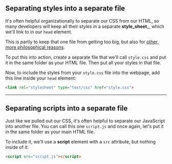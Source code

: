 ## Separating styles into a separate file

It's often helpful organizationally to separate our CSS from our HTML, so many developers will keep all their styles in a separate __style_sheet___, which we'll link to in our `head` element.

This is partly to keep that one file from getting too big, but also for [other, more philosophical reasons](http://alistapart.com/article/separationdilemma).

To put this into action, create a separate file that we'll call `style.css` and put it in the same folder as your HTML file. Then put all your styles in that file.

Now, to include the styles from your `style.css` file into the webpage, add this line inside your `head` element:

``` html
<link rel="stylesheet" type="text/css" href="style.css">
```

---

## Separating scripts into a separate file

Just like we pulled out our CSS, it's often helpful to separate our JavaScript into another file. You can call this one `script.js` and once again, let's put it in the same folder as your main HTML file.

To include it, we'll use a __script__ element with a `src` attribute, but nothing inside of it:

``` html
<script src="script.js"></script>
```
